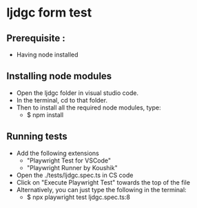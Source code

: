 # ljdgc form test

## Prerequisite :
- Having node installed

## Installing node modules
- Open the ljdgc folder in visual studio code.
- In the terminal, cd to that folder.
- Then to install all the required node modules, type:
  - $ npm install

## Running tests
- Add the following extensions
  - "Playwright Test for VSCode"
  - "Playwright Runner by Koushik"
- Open the ./tests/ljdgc.spec.ts in CS code
- Click on "Execute Playwright Test" towards the top of the file
- Alternatively, you can just type the following in the terminal:
  - $ npx playwright test ljdgc.spec.ts:8
  
